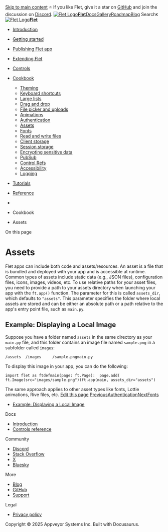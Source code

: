 [Skip to main content](https://flet.dev/docs/cookbook/assets/#__docusaurus_skipToContent_fallback)
⭐️ If you like Flet, give it a star on [GitHub](https://github.com/flet-dev/flet) and join the discussion on [Discord](https://discord.gg/dzWXP8SHG8).
[![Flet Logo](https://flet.dev/img/logo.svg)**Flet**](https://flet.dev/)[Docs](https://flet.dev/docs/)[Gallery](https://flet.dev/gallery)[Roadmap](https://flet.dev/roadmap)[Blog](https://flet.dev/blog)
[](https://github.com/flet-dev/flet)
Search`K`
[![Flet Logo](https://flet.dev/img/logo.svg)**Flet**](https://flet.dev/)
  * [Introduction](https://flet.dev/docs/)
  * [Getting started](https://flet.dev/docs/getting-started/)
  * [Publishing Flet app](https://flet.dev/docs/publish)
  * [Extending Flet](https://flet.dev/docs/cookbook/assets/)
  * [Controls](https://flet.dev/docs/controls)
  * [Cookbook](https://flet.dev/docs/cookbook/assets/)
    * [Theming](https://flet.dev/docs/cookbook/theming)
    * [Keyboard shortcuts](https://flet.dev/docs/cookbook/keyboard-shortcuts)
    * [Large lists](https://flet.dev/docs/cookbook/large-lists)
    * [Drag and drop](https://flet.dev/docs/cookbook/drag-and-drop)
    * [File picker and uploads](https://flet.dev/docs/cookbook/file-picker-and-uploads)
    * [Animations](https://flet.dev/docs/cookbook/animations)
    * [Authentication](https://flet.dev/docs/cookbook/authentication)
    * [Assets](https://flet.dev/docs/cookbook/assets)
    * [Fonts](https://flet.dev/docs/cookbook/fonts)
    * [Read and write files](https://flet.dev/docs/cookbook/read-and-write-files)
    * [Client storage](https://flet.dev/docs/cookbook/client-storage)
    * [Session storage](https://flet.dev/docs/cookbook/session-storage)
    * [Encrypting sensitive data](https://flet.dev/docs/cookbook/encrypting-sensitive-data)
    * [PubSub](https://flet.dev/docs/cookbook/pub-sub)
    * [Control Refs](https://flet.dev/docs/cookbook/control-refs)
    * [Accessibility](https://flet.dev/docs/cookbook/accessibility)
    * [Logging](https://flet.dev/docs/cookbook/logging)
  * [Tutorials](https://flet.dev/docs/tutorials)
  * [Reference](https://flet.dev/docs/reference)


  * [](https://flet.dev/)
  * Cookbook
  * Assets


On this page
# Assets
Flet apps can include both code and assets/resources. An asset is a file that is bundled and deployed with your app and is accessible at runtime. Common types of assets include static data (e.g., JSON files), configuration files, icons, images, videos, etc.
To use relative paths for your asset files, you need to provide a path to your assets directory when launching your app with the `ft.app()` function. The parameter for this is called `assets_dir`, which defaults to `"assets"`. This parameter specifies the folder where local assets are stored and can be either an absolute path or a path relative to the app's entry point file, such as `main.py`.
## Example: Displaying a Local Image[​](https://flet.dev/docs/cookbook/assets/#example-displaying-a-local-image "Direct link to Example: Displaying a Local Image")
Suppose you have a folder named `assets` in the same directory as your `main.py` file, and this folder contains an image file named `sample.png` in a subfolder called `images`:
```
/assets  /images     /sample.pngmain.py
```

To display this image in your app, you can do the following:
```
import flet as ftdefmain(page: ft.Page):  page.add(    ft.Image(src="images/sample.png"))ft.app(main, assets_dir="assets")
```

The same approach applies to other asset types like fonts, Lottie animations, Rive files, etc.
[Edit this page](https://github.com/flet-dev/website/edit/main/docs/cookbook/assets.md)
[PreviousAuthentication](https://flet.dev/docs/cookbook/authentication)[NextFonts](https://flet.dev/docs/cookbook/fonts)
  * [Example: Displaying a Local Image](https://flet.dev/docs/cookbook/assets/#example-displaying-a-local-image)


Docs
  * [Introduction](https://flet.dev/docs)
  * [Controls reference](https://flet.dev/docs/controls)


Community
  * [Discord](https://discord.gg/dzWXP8SHG8)
  * [Stack Overflow](https://stackoverflow.com/questions/tagged/flet)
  * [X](https://x.com/fletdev)
  * [Bluesky](https://bsky.app/profile/fletdev.bsky.social)


More
  * [Blog](https://flet.dev/blog)
  * [GitHub](https://github.com/flet-dev/flet)
  * [Support](https://flet.dev/support)


Legal
  * [Privacy policy](https://flet.dev/privacy-policy)


Copyright © 2025 Appveyor Systems Inc. Built with Docusaurus.
